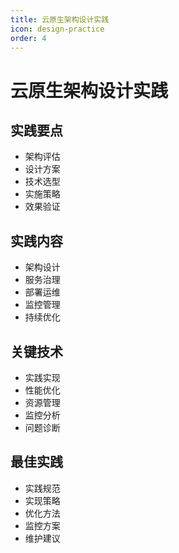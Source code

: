 ```yaml
---
title: 云原生架构设计实践
icon: design-practice
order: 4
---
```


# 云原生架构设计实践

## 实践要点
- 架构评估
- 设计方案
- 技术选型
- 实施策略
- 效果验证

## 实践内容
- 架构设计
- 服务治理
- 部署运维
- 监控管理
- 持续优化

## 关键技术
- 实践实现
- 性能优化
- 资源管理
- 监控分析
- 问题诊断

## 最佳实践
- 实践规范
- 实现策略
- 优化方法
- 监控方案
- 维护建议
